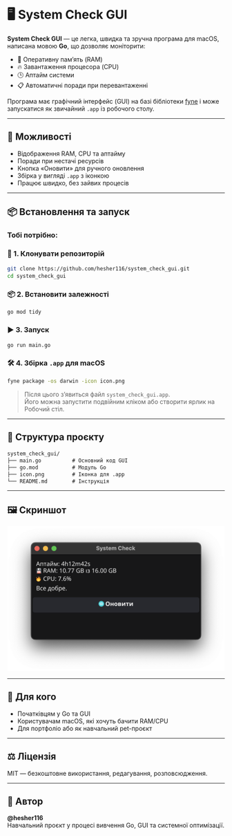 
# 🖥️ System Check GUI

**System Check GUI** — це легка, швидка та зручна програма для macOS, написана мовою **Go**, що дозволяє моніторити:

- 🧠 Оперативну памʼять (RAM)
- 🔥 Завантаження процесора (CPU)
- 🕒 Аптайм системи
- 📋 Автоматичні поради при перевантаженні

Програма має графічний інтерфейс (GUI) на базі бібліотеки [fyne](https://fyne.io/) і може запускатися як звичайний `.app` із робочого столу.

---

## 🚀 Можливості

- Відображення RAM, CPU та аптайму
- Поради при нестачі ресурсів
- Кнопка «Оновити» для ручного оновлення
- Збірка у вигляді `.app` з іконкою
- Працює швидко, без зайвих процесів

---

## 📦 Встановлення та запуск

### Тобі потрібно:

### 🔧 1. Клонувати репозиторій

```bash
git clone https://github.com/hesher116/system_check_gui.git
cd system_check_gui
```

### 📦 2. Встановити залежності

```bash
go mod tidy
```

### ▶️ 3. Запуск

```bash
go run main.go
```

### 🛠 4. Збірка `.app` для macOS

```bash
fyne package -os darwin -icon icon.png
```

> Після цього зʼявиться файл `system_check_gui.app`.  
> Його можна запустити подвійним кліком або створити ярлик на Робочий стіл.

---

## 📁 Структура проєкту

```
system_check_gui/
├── main.go          # Основний код GUI
├── go.mod           # Модуль Go
├── icon.png         # Іконка для .app
└── README.md        # Інструкція
```

---

## 🖼️ Скриншот

![System Check GUI](screenshot.png)

---

## 🧠 Для кого

- Початківцям у Go та GUI
- Користувачам macOS, які хочуть бачити RAM/CPU
- Для портфоліо або як навчальний pet-проєкт

---

## ⚖️ Ліцензія

MIT — безкоштовне використання, редагування, розповсюдження.

---

## 🙌 Автор

**@hesher116**  
Навчальний проєкт у процесі вивчення Go, GUI та системної оптимізації.
